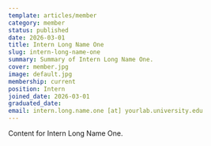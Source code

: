 ```yaml
---
template: articles/member
category: member
status: published
date: 2026-03-01
title: Intern Long Name One
slug: intern-long-name-one
summary: Summary of Intern Long Name One.
cover: member.jpg
image: default.jpg
membership: current
position: Intern
joined_date: 2026-03-01
graduated_date:
email: intern.long.name.one [at] yourlab.university.edu
---
```


Content for Intern Long Name One.
